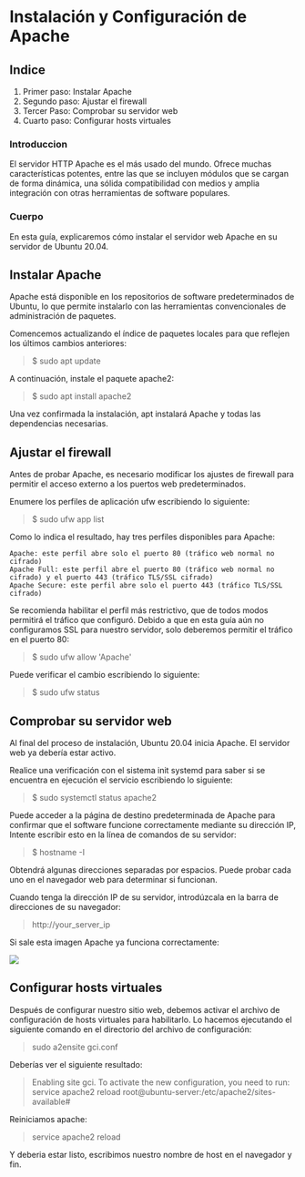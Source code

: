 # Instalación y Configuración de Apache
## Indice

1. Primer paso: Instalar Apache
2. Segundo paso: Ajustar el firewall
3. Tercer Paso: Comprobar su servidor web
4. Cuarto paso: Configurar hosts virtuales


### Introduccion
El servidor HTTP Apache es el más usado del mundo. Ofrece muchas características potentes, entre las que se incluyen módulos que se cargan de forma dinámica, una sólida compatibilidad con medios y amplia integración con otras herramientas de software populares.

### Cuerpo

En esta guía, explicaremos cómo instalar el servidor web Apache en su servidor de Ubuntu 20.04.

## Instalar Apache

Apache está disponible en los repositorios de software predeterminados de Ubuntu, lo que permite instalarlo con las herramientas convencionales de administración de paquetes.

Comencemos actualizando el índice de paquetes locales para que reflejen los últimos cambios anteriores:

> $ sudo apt update

A continuación, instale el paquete apache2:

> $ sudo apt install apache2

Una vez confirmada la instalación, apt instalará Apache y todas las dependencias necesarias.

## Ajustar el firewall

Antes de probar Apache, es necesario modificar los ajustes de firewall para permitir el acceso externo a los puertos web predeterminados.

Enumere los perfiles de aplicación ufw escribiendo lo siguiente:

> $ sudo ufw app list

Como lo indica el resultado, hay tres perfiles disponibles para Apache:

    Apache: este perfil abre solo el puerto 80 (tráfico web normal no cifrado)
    Apache Full: este perfil abre el puerto 80 (tráfico web normal no cifrado) y el puerto 443 (tráfico TLS/SSL cifrado)
    Apache Secure: este perfil abre solo el puerto 443 (tráfico TLS/SSL cifrado)

Se recomienda habilitar el perfil más restrictivo, que de todos modos permitirá el tráfico que configuró. Debido a que en esta guía aún no configuramos SSL para nuestro servidor, solo deberemos permitir el tráfico en el puerto 80:

> $ sudo ufw allow 'Apache'

Puede verificar el cambio escribiendo lo siguiente:

> $ sudo ufw status

## Comprobar su servidor web

Al final del proceso de instalación, Ubuntu 20.04 inicia Apache. El servidor web ya debería estar activo.

Realice una verificación con el sistema init systemd para saber si se encuentra en ejecución el servicio escribiendo lo siguiente:

> $ sudo systemctl status apache2

Puede acceder a la página de destino predeterminada de Apache para confirmar que el software funcione correctamente mediante su dirección IP, Intente escribir esto en la línea de comandos de su servidor:

> $ hostname -I

Obtendrá algunas direcciones separadas por espacios. Puede probar cada uno en el navegador web para determinar si funcionan.

Cuando tenga la dirección IP de su servidor, introdúzcala en la barra de direcciones de su navegador:

> http://your_server_ip

Si sale esta imagen Apache ya funciona correctamente:

![](https://assets.digitalocean.com/articles/how-to-install-lamp-ubuntu-16/small_apache_default.png)

## Configurar hosts virtuales

Después de configurar nuestro sitio web, debemos activar el archivo de configuración de hosts virtuales para habilitarlo. Lo hacemos ejecutando el siguiente comando en el directorio del archivo de configuración:

> sudo a2ensite gci.conf


Deberías ver el siguiente resultado:

> Enabling site gci.
   To activate the new configuration, you need to run:
  service apache2 reload
root@ubuntu-server:/etc/apache2/sites-available#

Reiniciamos apache: 

> service apache2 reload

Y deberia estar listo, escribimos nuestro nombre de host en el navegador y fin.
